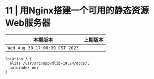 # 11 | 用Nginx搭建一个可用的静态资源Web服务器

|本期版本|上期版本 
|:---:|:---:
`Wed Aug 30 17:00:39 CST 2023` | 

```
location / {
  alias /usr/src/app/dlib-19.24/docs/;
  autoindex on;
}
```